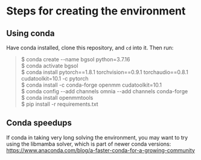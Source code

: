 # Steps for creating the environment

## Using conda
Have conda installed, clone this repository, and `cd` into it. Then run:
> $ conda create --name bgsol python=3.7.16 \
$ conda activate bgsol \
$ conda install pytorch==1.8.1 torchvision==0.9.1 torchaudio==0.8.1 cudatoolkit=10.1 -c pytorch \
$ conda install -c conda-forge openmm cudatoolkit=10.1 \
$ conda config --add channels omnia --add channels conda-forge \
$ conda install openmmtools \
$ pip install -r requirements.txt

## Conda speedups
If conda in taking very long solving the environment, you may want to try using the libmamba solver, which is part of newer conda versions: https://www.anaconda.com/blog/a-faster-conda-for-a-growing-community